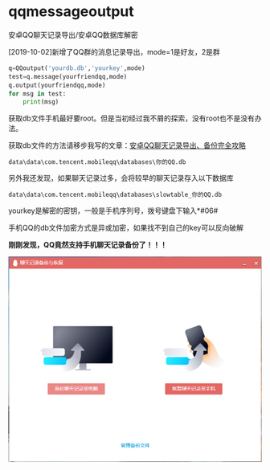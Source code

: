 # qqmessageoutput
安卓QQ聊天记录导出/安卓QQ数据库解密

[2019-10-02]新增了QQ群的消息记录导出，mode=1是好友，2是群

```python
q=QQoutput('yourdb.db','yourkey',mode)
test=q.message(yourfriendqq,mode)
q.output(yourfriendqq,mode)
for msg in test:
    print(msg)
```

获取db文件手机最好要root。但是当初经过我不屑的探索，没有root也不是没有办法。

获取db文件的方法请移步我写的文章：[安卓QQ聊天记录导出、备份完全攻略](https://www.cnblogs.com/roadwide/p/11220211.html)

```
data\data\com.tencent.mobileqq\databases\你的QQ.db
```
另外我还发现，如果聊天记录过多，会将较早的聊天记录存入以下数据库
```
data\data\com.tencent.mobileqq\databases\slowtable_你的QQ.db
```

yourkey是解密的密钥，一般是手机序列号，拨号键盘下输入*#06#

手机QQ的db文件加密方式是异或加密，如果找不到自己的key可以反向破解



**刚刚发现，QQ竟然支持手机聊天记录备份了！！！**

![QQmsg](./QQmsg.png)